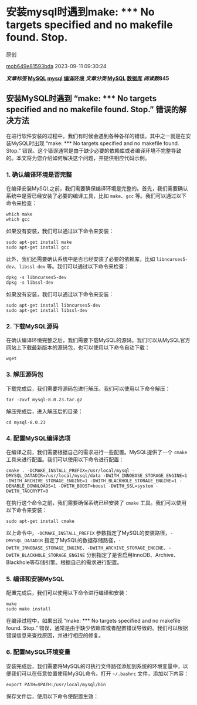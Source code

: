 # 安装mysql时遇到make: *** No targets specified and no makefile found. Stop.

原创

[mob649e81593bda](https://blog.51cto.com/u_16175453) 2023-09-11 09:30:24

**_文章标签_ [MySQL](https://blog.51cto.com/search/result?q=MySQL) [mysql](https://blog.51cto.com/topic/mysql-2.html) [编译环境](https://blog.51cto.com/topic/bianyihuanjing.html)** **_文章分类_ [MySQL](https://blog.51cto.com/nav/mysql) [数据库](https://blog.51cto.com/nav/database)** **_阅读数_**845****

## 安装MySQL时遇到 “make: *** No targets specified and no makefile found. Stop.” 错误的解决方法

在进行软件安装的过程中，我们有时候会遇到各种各样的错误。其中之一就是在安装MySQL时出现 “make: *** No targets specified and no makefile found. Stop.” 错误。这个错误通常是由于缺少必要的依赖库或者编译环境不完整导致的。本文将为您介绍如何解决这个问题，并提供相应代码示例。

### 1. 确认编译环境是否完整

在编译安装MySQL之前，我们需要确保编译环境是完整的。首先，我们需要确认系统中是否已经安装了必要的编译工具，比如 `make`、`gcc` 等。我们可以通过以下命令来检查：

```shell
which make
which gcc
```

如果没有安装，我们可以通过以下命令来安装：

```shell
sudo apt-get install make
sudo apt-get install gcc
```

此外，我们还需要确认系统中是否已经安装了必要的依赖库，比如 `libncurses5-dev`、`libssl-dev` 等。我们可以通过以下命令来检查：

```shell
dpkg -s libncurses5-dev
dpkg -s libssl-dev
```

如果没有安装，我们可以通过以下命令来安装：

```shell
sudo apt-get install libncurses5-dev
sudo apt-get install libssl-dev
```

### 2. 下载MySQL源码

在确认编译环境完整之后，我们需要下载MySQL的源码。我们可以从MySQL官方网站上下载最新版本的源码包，也可以使用以下命令自动下载：

```shell
wget 
```

### 3. 解压源码包

下载完成后，我们需要将源码包进行解压。我们可以使用以下命令解压：

```shell
tar -zxvf mysql-8.0.23.tar.gz
```

解压完成后，进入解压后的目录：

```shell
cd mysql-8.0.23
```

### 4. 配置MySQL编译选项

在编译之前，我们需要根据自己的需求进行一些配置。MySQL提供了一个 `cmake` 工具来进行配置。我们可以使用以下命令进行配置：

```shell
cmake . -DCMAKE_INSTALL_PREFIX=/usr/local/mysql -DMYSQL_DATADIR=/usr/local/mysql/data -DWITH_INNOBASE_STORAGE_ENGINE=1 -DWITH_ARCHIVE_STORAGE_ENGINE=1 -DWITH_BLACKHOLE_STORAGE_ENGINE=1 -DENABLE_DOWNLOADS=1 -DWITH_BOOST=boost -DWITH_SSL=system -DWITH_TAOCRYPT=0
```

在执行这个命令之前，我们需要确保系统已经安装了 `cmake` 工具。我们可以使用以下命令来安装：

```shell
sudo apt-get install cmake
```

以上命令中，`-DCMAKE_INSTALL_PREFIX` 参数指定了MySQL的安装路径，`-DMYSQL_DATADIR` 指定了MySQL的数据存储路径，`-DWITH_INNOBASE_STORAGE_ENGINE`、`-DWITH_ARCHIVE_STORAGE_ENGINE`、`-DWITH_BLACKHOLE_STORAGE_ENGINE` 分别指定了是否启用InnoDB、Archive、Blackhole等存储引擎。根据自己的需求进行配置。

### 5. 编译和安装MySQL

配置完成后，我们可以使用以下命令进行编译和安装：

```shell
make
sudo make install
```

在编译过程中，如果出现 “make: *** No targets specified and no makefile found. Stop.” 错误，通常是由于缺少依赖库或者配置错误导致的。我们可以根据错误信息来查找原因，并进行相应的修复。

### 6. 配置MySQL环境变量

安装完成后，我们需要将MySQL的可执行文件路径添加到系统的环境变量中，以便我们可以在任意位置使用MySQL命令。打开 `~/.bashrc` 文件，添加以下内容：

```shell
export PATH=$PATH:/usr/local/mysql/bin
```

保存文件后，使用以下命令使配置生效：